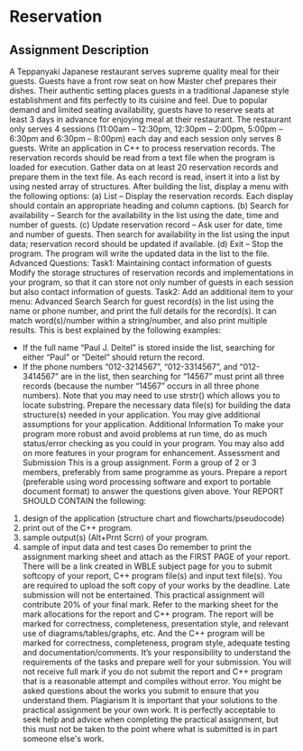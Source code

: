 # Reservation

## Assignment Description
A Teppanyaki Japanese restaurant serves supreme quality meal for their guests. Guests have a
front row seat on how Master chef prepares their dishes. Their authentic setting places guests
in a traditional Japanese style establishment and fits perfectly to its cuisine and feel.
Due to popular demand and limited seating availability, guests have to reserve seats at least 3
days in advance for enjoying meal at their restaurant. The restaurant only serves 4 sessions
(11:00am – 12:30pm, 12:30pm – 2:00pm, 5:00pm – 6:30pm and 6:30pm – 8:00pm) each day
and each session only serves 8 guests.
Write an application in C++ to process reservation records. The reservation records should be
read from a text file when the program is loaded for execution. Gather data on at least 20
reservation records and prepare them in the text file. As each record is read, insert it into a list
by using nested array of structures.
After building the list, display a menu with the following options:
(a) List – Display the reservation records. Each display should contain an appropriate
heading and column captions.
(b) Search for availability – Search for the availability in the list using the date, time and
number of guests.
(c) Update reservation record – Ask user for date, time and number of guests. Then
search for availability in the list using the input data; reservation record should be
updated if available.
(d) Exit – Stop the program. The program will write the updated data in the list to the
file.
Advanced Questions:
Task1: Maintaining contact information of guests
Modify the storage structures of reservation records and implementations in your program, so
that it can store not only number of guests in each session but also contact information of
guests.
Task2: Add an additional item to your menu: Advanced Search
Search for guest record(s) in the list using the name or phone number, and print the full
details for the record(s). It can match word(s)/number within a string/number, and also print
multiple results. This is best explained by the following examples:
- If the full name “Paul J. Deitel” is stored inside the list, searching for either “Paul” or
“Deitel” should return the record.
- If the phone numbers “012-3214567”, “012-3314567”, and “012-3414567” are in the list,
then searching for “14567” must print all three records (because the number “14567”
occurs in all three phone numbers).
Note that you may need to use strstr() which allows you to locate substring.
Prepare the necessary data file(s) for building the data structure(s) needed in your application.
You may give additional assumptions for your application.
Additional Information
To make your program more robust and avoid problems at run time, do as much status/error
checking as you could in your program. You may also add on more features in your program
for enhancement.
Assessment and Submission
This is a group assignment. Form a group of 2 or 3 members, preferably from same
programme as yours. Prepare a report (preferable using word processing software and export
to portable document format) to answer the questions given above.
Your REPORT SHOULD CONTAIN the following:
1. design of the application (structure chart and flowcharts/pseudocode)
2. print out of the C++ program.
3. sample output(s) (Alt+Prnt Scrn) of your program.
4. sample of input data and test cases
Do remember to print the assignment marking sheet and attach as the FIRST PAGE of your
report. There will be a link created in WBLE subject page for you to submit softcopy of your
report, C++ program file(s) and input text file(s). You are required to upload the soft copy
of your works by the deadline. Late submission will not be entertained.
This practical assignment will contribute 20% of your final mark. Refer to the marking sheet
for the mark allocations for the report and C++ program. The report will be marked for
correctness, completeness, presentation style, and relevant use of diagrams/tables/graphs,
etc. And the C++ program will be marked for correctness, completeness, program style,
adequate testing and documentation/comments. It’s your responsibility to understand the
requirements of the tasks and prepare well for your submission. You will not receive full
mark if you do not submit the report and C++ program that is a reasonable attempt and
compiles without error. You might be asked questions about the works you submit to ensure
that you understand them.
Plagiarism
It is important that your solutions to the practical assignment be your own work. It is
perfectly acceptable to seek help and advice when completing the practical assignment, but
this must not be taken to the point where what is submitted is in part someone else's work.
